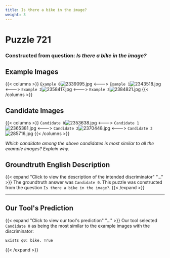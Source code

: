 ```yaml
---
title: Is there a bike in the image?
weight: 3
---
```


# Puzzle 721
### Constructed from question: _Is there a bike in the image?_


## Example Images
{{< columns >}}
`Example 0`![2339095.jpg](/gqa_images/2339095.jpg)
<--->
`Example 1`![2343518.jpg](/gqa_images/2343518.jpg)
<--->
`Example 2`![2358417.jpg](/gqa_images/2358417.jpg)
<--->
`Example 3`![2384821.jpg](/gqa_images/2384821.jpg)
{{< /columns >}}

## Candidate Images
{{< columns >}}
`Candidate 0`![2353638.jpg](/gqa_images/2353638.jpg)
<--->
`Candidate 1`![2365381.jpg](/gqa_images/2365381.jpg)
<--->
`Candidate 2`![2370448.jpg](/gqa_images/2370448.jpg)
<--->
`Candidate 3`![285716.jpg](/gqa_images/285716.jpg)
{{< /columns >}}

*Which candidate among the above candidates is most similar to all the example images? Explain why.*

## Groundtruth English Description

{{< expand "Click to view the description of the intended discriminator" "..." >}}
The groundtruth answer was `Candidate 0`. This puzzle was constructed from the question `Is there a bike in the image?`.
{{< /expand >}}

---

## Our Tool's Prediction

{{< expand "Click to view our tool's prediction" "..." >}}
Our tool selected `Candidate 0` as being the most similar to the example images with the discriminator:
```plaintext
Exists q0: bike. True
```
{{< /expand >}}
